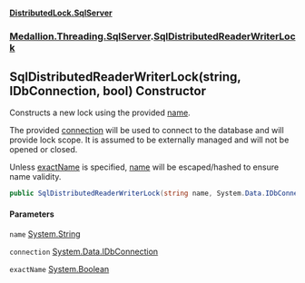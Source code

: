 #### [DistributedLock.SqlServer](README.md 'README')
### [Medallion.Threading.SqlServer](Medallion.Threading.SqlServer.md 'Medallion.Threading.SqlServer').[SqlDistributedReaderWriterLock](SqlDistributedReaderWriterLock.md 'Medallion.Threading.SqlServer.SqlDistributedReaderWriterLock')

## SqlDistributedReaderWriterLock(string, IDbConnection, bool) Constructor

Constructs a new lock using the provided [name](SqlDistributedReaderWriterLock..ctor.aQ4wmiPxon1R/D2jE25+dg.md#Medallion.Threading.SqlServer.SqlDistributedReaderWriterLock.SqlDistributedReaderWriterLock(string,System.Data.IDbConnection,bool).name 'Medallion.Threading.SqlServer.SqlDistributedReaderWriterLock.SqlDistributedReaderWriterLock(string, System.Data.IDbConnection, bool).name').

The provided [connection](SqlDistributedReaderWriterLock..ctor.aQ4wmiPxon1R/D2jE25+dg.md#Medallion.Threading.SqlServer.SqlDistributedReaderWriterLock.SqlDistributedReaderWriterLock(string,System.Data.IDbConnection,bool).connection 'Medallion.Threading.SqlServer.SqlDistributedReaderWriterLock.SqlDistributedReaderWriterLock(string, System.Data.IDbConnection, bool).connection') will be used to connect to the database and will provide lock scope. It is assumed to be externally managed and
will not be opened or closed.

Unless [exactName](SqlDistributedReaderWriterLock..ctor.aQ4wmiPxon1R/D2jE25+dg.md#Medallion.Threading.SqlServer.SqlDistributedReaderWriterLock.SqlDistributedReaderWriterLock(string,System.Data.IDbConnection,bool).exactName 'Medallion.Threading.SqlServer.SqlDistributedReaderWriterLock.SqlDistributedReaderWriterLock(string, System.Data.IDbConnection, bool).exactName') is specified, [name](SqlDistributedReaderWriterLock..ctor.aQ4wmiPxon1R/D2jE25+dg.md#Medallion.Threading.SqlServer.SqlDistributedReaderWriterLock.SqlDistributedReaderWriterLock(string,System.Data.IDbConnection,bool).name 'Medallion.Threading.SqlServer.SqlDistributedReaderWriterLock.SqlDistributedReaderWriterLock(string, System.Data.IDbConnection, bool).name') will be escaped/hashed to ensure name validity.

```csharp
public SqlDistributedReaderWriterLock(string name, System.Data.IDbConnection connection, bool exactName=false);
```
#### Parameters

<a name='Medallion.Threading.SqlServer.SqlDistributedReaderWriterLock.SqlDistributedReaderWriterLock(string,System.Data.IDbConnection,bool).name'></a>

`name` [System.String](https://docs.microsoft.com/en-us/dotnet/api/System.String 'System.String')

<a name='Medallion.Threading.SqlServer.SqlDistributedReaderWriterLock.SqlDistributedReaderWriterLock(string,System.Data.IDbConnection,bool).connection'></a>

`connection` [System.Data.IDbConnection](https://docs.microsoft.com/en-us/dotnet/api/System.Data.IDbConnection 'System.Data.IDbConnection')

<a name='Medallion.Threading.SqlServer.SqlDistributedReaderWriterLock.SqlDistributedReaderWriterLock(string,System.Data.IDbConnection,bool).exactName'></a>

`exactName` [System.Boolean](https://docs.microsoft.com/en-us/dotnet/api/System.Boolean 'System.Boolean')
